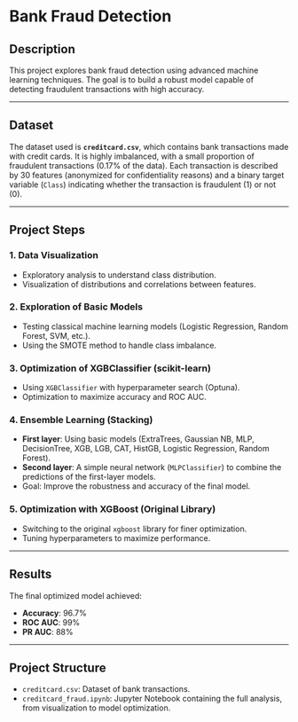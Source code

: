 # Bank Fraud Detection

## Description
This project explores bank fraud detection using advanced machine learning techniques. The goal is to build a robust model capable of detecting fraudulent transactions with high accuracy.

---

## Dataset
The dataset used is **`creditcard.csv`**, which contains bank transactions made with credit cards. It is highly imbalanced, with a small proportion of fraudulent transactions (0.17% of the data). Each transaction is described by 30 features (anonymized for confidentiality reasons) and a binary target variable (`Class`) indicating whether the transaction is fraudulent (1) or not (0).

---

## Project Steps

### 1. **Data Visualization**
- Exploratory analysis to understand class distribution.
- Visualization of distributions and correlations between features.

### 2. **Exploration of Basic Models**
- Testing classical machine learning models (Logistic Regression, Random Forest, SVM, etc.).
- Using the SMOTE method to handle class imbalance.

### 3. **Optimization of XGBClassifier (scikit-learn)**
- Using `XGBClassifier` with hyperparameter search (Optuna).
- Optimization to maximize accuracy and ROC AUC.

### 4. **Ensemble Learning (Stacking)**
- **First layer**: Using basic models (ExtraTrees, Gaussian NB, MLP, DecisionTree, XGB, LGB, CAT, HistGB, Logistic Regression, Random Forest).
- **Second layer**: A simple neural network (`MLPClassifier`) to combine the predictions of the first-layer models.
- Goal: Improve the robustness and accuracy of the final model.

### 5. **Optimization with XGBoost (Original Library)**
- Switching to the original `xgboost` library for finer optimization.
- Tuning hyperparameters to maximize performance.

---

## Results
The final optimized model achieved:
- **Accuracy**: 96.7%  
- **ROC AUC**: 99%  
- **PR AUC**: 88%  

---

## Project Structure
- `creditcard.csv`: Dataset of bank transactions.  
- `creditcard_fraud.ipynb`: Jupyter Notebook containing the full analysis, from visualization to model optimization.  
